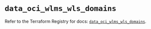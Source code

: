 # `data_oci_wlms_wls_domains`

Refer to the Terraform Registry for docs: [`data_oci_wlms_wls_domains`](https://registry.terraform.io/providers/hashicorp/oci/7.19.0/docs/data-sources/wlms_wls_domains).
